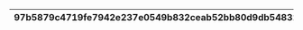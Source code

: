 |97b5879c4719fe7942e237e0549b832ceab52bb80d9db54832db455b1776ce73|221ce3da117bac8aee25759d8bf11822ef6b472612e6a9c0854db441c1b68e32|f35f9d681456bb6583f56d9b7e854d1169ccc9439a27bb50476f76081856dfdb|b5710955a3b3c854ba4568f0cd7c4b9faba7e6d36b322ab927db783b0f9a20ed|28ad84eaf7726443f9bb22b807ad5466e2533899d78169146a910bea14839676|
| --- | --- | --- | --- | --- |